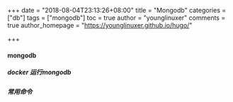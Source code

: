+++
date = "2018-08-04T23:13:26+08:00"
title = "Mongodb"
categories = ["db"]
tags = ["mongodb"]
toc = true
author = "younglinuxer"
comments = true
author_homepage =  "https://younglinuxer.github.io/hugo/"

+++

#### mongodb 

##### docker 运行mongodb

##### 常用命令